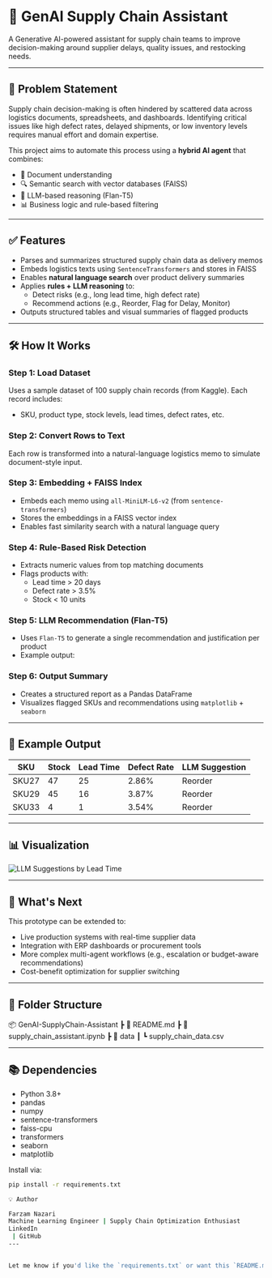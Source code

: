 # 🧠 GenAI Supply Chain Assistant

A Generative AI-powered assistant for supply chain teams to improve decision-making around supplier delays, quality issues, and restocking needs.

---

## 📌 Problem Statement

Supply chain decision-making is often hindered by scattered data across logistics documents, spreadsheets, and dashboards. Identifying critical issues like high defect rates, delayed shipments, or low inventory levels requires manual effort and domain expertise.

This project aims to automate this process using a **hybrid AI agent** that combines:
- 📄 Document understanding
- 🔍 Semantic search with vector databases (FAISS)
- 🧠 LLM-based reasoning (Flan-T5)
- 📊 Business logic and rule-based filtering

---

## ✅ Features

- Parses and summarizes structured supply chain data as delivery memos
- Embeds logistics texts using `SentenceTransformers` and stores in FAISS
- Enables **natural language search** over product delivery summaries
- Applies **rules + LLM reasoning** to:
  - Detect risks (e.g., long lead time, high defect rate)
  - Recommend actions (e.g., Reorder, Flag for Delay, Monitor)
- Outputs structured tables and visual summaries of flagged products

---

## 🛠️ How It Works

### Step 1: Load Dataset
Uses a sample dataset of 100 supply chain records (from Kaggle). Each record includes:
- SKU, product type, stock levels, lead times, defect rates, etc.

### Step 2: Convert Rows to Text
Each row is transformed into a natural-language logistics memo to simulate document-style input.

### Step 3: Embedding + FAISS Index
- Embeds each memo using `all-MiniLM-L6-v2` (from `sentence-transformers`)
- Stores the embeddings in a FAISS vector index
- Enables fast similarity search with a natural language query

### Step 4: Rule-Based Risk Detection
- Extracts numeric values from top matching documents
- Flags products with:
  - Lead time > 20 days
  - Defect rate > 3.5%
  - Stock < 10 units

### Step 5: LLM Recommendation (Flan-T5)
- Uses `Flan-T5` to generate a single recommendation and justification per product
- Example output:


### Step 6: Output Summary
- Creates a structured report as a Pandas DataFrame
- Visualizes flagged SKUs and recommendations using `matplotlib` + `seaborn`

---

## 🎯 Example Output

| SKU   | Stock | Lead Time | Defect Rate | LLM Suggestion |
|-------|-------|-----------|-------------|----------------|
| SKU27 | 47    | 25        | 2.86%       | Reorder        |
| SKU29 | 45    | 16        | 3.87%       | Reorder        |
| SKU33 | 4     | 1         | 3.54%       | Reorder        |

---

## 📊 Visualization

![LLM Suggestions by Lead Time](link-to-screenshot-if-needed)

---

## 🔄 What's Next

This prototype can be extended to:
- Live production systems with real-time supplier data
- Integration with ERP dashboards or procurement tools
- More complex multi-agent workflows (e.g., escalation or budget-aware recommendations)
- Cost-benefit optimization for supplier switching

---

## 📁 Folder Structure

📦 GenAI-SupplyChain-Assistant
┣ 📄 README.md
┣ 📓 supply_chain_assistant.ipynb
┣ 📁 data
┃ ┗ supply_chain_data.csv

---

## 📚 Dependencies

- Python 3.8+
- pandas
- numpy
- sentence-transformers
- faiss-cpu
- transformers
- seaborn
- matplotlib

Install via:

```bash
pip install -r requirements.txt

💡 Author

Farzam Nazari
Machine Learning Engineer | Supply Chain Optimization Enthusiast
LinkedIn
 | GitHub
---


Let me know if you'd like the `requirements.txt` or want this `README.md` saved as a downloadable file.

